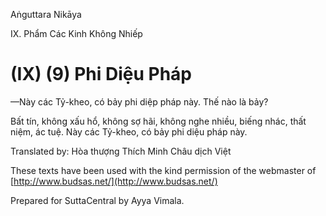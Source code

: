 Aṅguttara Nikāya

IX. Phẩm Các Kinh Không Nhiếp

# (IX) (9) Phi Diệu Pháp

—Này các Tỷ-kheo, có bảy phi diệp pháp này. Thế nào là bảy?

Bất tín, không xấu hổ, không sợ hãi, không nghe nhiều, biếng nhác, thất niệm, ác tuệ. Này các Tỷ-kheo, có bảy phi diệu pháp này.

Translated by: Hòa thượng Thích Minh Châu dịch Việt

These texts have been used with the kind permission of the webmaster of [http://www.budsas.net/](http://www.budsas.net/)

Prepared for SuttaCentral by Ayya Vimala.